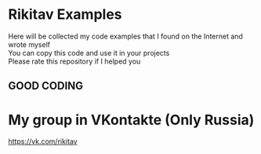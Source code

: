 # Rikitav Examples
Here will be collected my code examples that I found on the Internet and wrote myself                                                                         
You can copy this code and use it in your projects                                                                                              
Please rate this repository if I helped you                                                                                             
## GOOD CODING

# My group in VKontakte (Only Russia)
https://vk.com/rikitav
